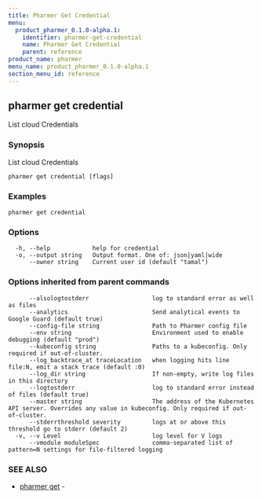 ```yaml
---
title: Pharmer Get Credential
menu:
  product_pharmer_0.1.0-alpha.1:
    identifier: pharmer-get-credential
    name: Pharmer Get Credential
    parent: reference
product_name: pharmer
menu_name: product_pharmer_0.1.0-alpha.1
section_menu_id: reference
---
```

## pharmer get credential

List cloud Credentials

### Synopsis

List cloud Credentials

```
pharmer get credential [flags]
```

### Examples

```
pharmer get credential
```

### Options

```
  -h, --help            help for credential
  -o, --output string   Output format. One of: json|yaml|wide
      --owner string    Current user id (default "tamal")
```

### Options inherited from parent commands

```
      --alsologtostderr                  log to standard error as well as files
      --analytics                        Send analytical events to Google Guard (default true)
      --config-file string               Path to Pharmer config file
      --env string                       Environment used to enable debugging (default "prod")
      --kubeconfig string                Paths to a kubeconfig. Only required if out-of-cluster.
      --log_backtrace_at traceLocation   when logging hits line file:N, emit a stack trace (default :0)
      --log_dir string                   If non-empty, write log files in this directory
      --logtostderr                      log to standard error instead of files (default true)
      --master string                    The address of the Kubernetes API server. Overrides any value in kubeconfig. Only required if out-of-cluster.
      --stderrthreshold severity         logs at or above this threshold go to stderr (default 2)
  -v, --v Level                          log level for V logs
      --vmodule moduleSpec               comma-separated list of pattern=N settings for file-filtered logging
```

### SEE ALSO

* [pharmer get](/docs/reference/pharmer_get.md)	 - 

